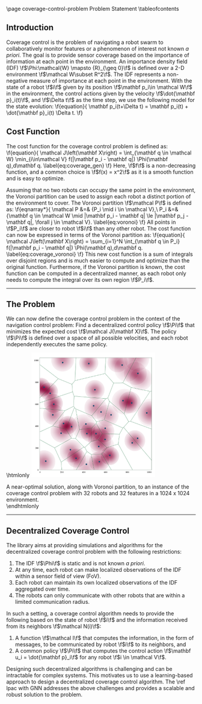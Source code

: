 \page coverage-control-problem Problem Statement
\tableofcontents

## Introduction
Coverage control is the problem of navigating a robot swarm to collaboratively monitor features or a phenomenon of interest not known _a priori_.
The goal is to provide sensor coverage based on the importance of information at each point in the environment.
An importance density field (IDF) \f$\Phi:\mathcal{W} \mapsto {R}_{\geq 0}\f$ is defined over a 2-D environment \f$\mathcal W\subset  R^2\f$.
The IDF represents a non-negative measure of importance at each point in the environment.
With the state of a robot \f$i\f$ given by its position \f$\mathbf p_i\in \mathcal W\f$ in the environment, the control actions given by the velocity \f$\dot{\mathbf p}_i(t)\f$, and \f$\Delta t\f$ as the time step, we use the following model for the state evolution:
\f{equation}{
\mathbf p_i(t+\Delta t) = \mathbf p_i(t) + \dot{\mathbf p}_i(t) \Delta t.
\f}

## Cost Function
The cost function for the coverage control problem is defined as:
\f{equation}{
	\mathcal J\left(\mathbf X\right) = \int_{\mathbf q \in \mathcal W} \min_{i\in\mathcal V}  f(\|\mathbf p_i - \mathbf q\|) \Phi(\mathbf q)\,d\mathbf q.
	\label{eq:coverage_gen}
\f}
Here, \f$f\f$ is a non-decreasing function, and a common choice is \f$f(x) = x^2\f$ as it is a smooth function and is easy to optimize.


Assuming that no two robots can occupy the same point in the environment, the Voronoi partition can be used to assign each robot a distinct portion of the environment to cover.
The Voronoi partition \f$\mathcal P\f$ is defined as:
\f{eqnarray*}{
    \mathcal P &=& \{P_i \mid i \in \mathcal V\},\\
                  P_i &=& \{\mathbf q \in \mathcal W \mid \|\mathbf p_i - \mathbf q\| \le \|\mathbf p_j - \mathbf q\|, \forall j \in \mathcal V\}.
                  \label{eq:voronoi}
\f}
All points in \f$P_i\f$ are closer to robot \f$i\f$ than any other robot.
The cost function can now be expressed in terms of the Voronoi partition as:
\f{equation}{
	\mathcal J\left(\mathbf X\right) = \sum_{i=1}^N \int_{\mathbf q \in P_i} f(\|\mathbf p_i - \mathbf q\|) \Phi(\mathbf q)\,d\mathbf q.
	\label{eq:coverage_voronoi}
\f}
This new cost function is a sum of integrals over disjoint regions and is much easier to compute and optimize than the original function.
Furthermore, if the Voronoi partition is known, the cost function can be computed in a decentralized manner, as each robot only needs to compute the integral over its own region \f$P_i\f$.

---
## The Problem
We can now define the coverage control problem in the context of the navigation control problem:
Find a decentralized control policy \f$\Pi\f$ that minimizes the expected cost \f$\mathcal J(\mathbf X)\f$.
The policy \f$\Pi\f$ is defined over a space of all possible velocities, and each robot independently executes the same policy.

\htmlonly
<img class="center" style="width: 20vw; min-width: 330px; margin-left: auto; margin-right: auto;" src="coveragecontrol_global.png"/>
<figcaption>A near-optimal solution, along with Voronoi partition, to an instance of the coverage control problem with 32 robots and 32 features in a 1024 x 1024 environment.</figcaption>
\endhtmlonly

---

## Decentralized Coverage Control
The library aims at providing simulations and algorithms for the decentralized coverage control problem with the following restrictions:
1. The IDF \f$\Phi\f$ is static and is not known _a priori_.
2. At any time, each robot can make localized observations of the IDF within a sensor field of view (FoV).
3. Each robot can maintain its own localized observations of the IDF aggregated over time.
4. The robots can only communicate with other robots that are within a limited communication radius.

In such a setting, a coverage control algorithm needs to provide the following based on the state of robot \f$i\f$ and the information received from its neighbors \f$\mathcal N(i)\f$:
1. A function \f$\mathcal I\f$ that computes the information, in the form of messages, to be communicated by robot \f$i\f$ to its neighbors, and 
2. A common policy \f$\Pi\f$ that computes the control action \f$\mathbf u_i = \dot{\mathbf p}_i\f$ for any robot \f$i \in \mathcal V\f$.

Designing such decentralized algorithms is challenging and can be intractable for complex systems.
This motivates us to use a learning-based approach to design a decentralized coverage control algorithm.
The \ref lpac with GNN addresses the above challenges and provides a scalable and robust solution to the problem.
